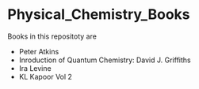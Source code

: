 # Physical_Chemistry_Books
Books in this repositoty are
- Peter Atkins
- Inroduction of Quantum Chemistry: David J. Griffiths
- Ira Levine
- KL Kapoor Vol 2